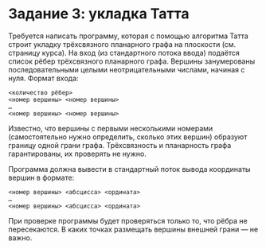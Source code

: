 # Задание 3: укладка Татта

Требуется написать программу, которая с помощью алгоритма Татта строит укладку 
трёхсвязного планарного графа на плоскости (см. страницу курса). 
На вход (из стандартного потока ввода) подаётся список рёбер трёхсвязного планарного графа. 
Вершины занумерованы последовательными целыми неотрицательными числами, начиная с нуля. Формат входа:

```
<количество рёбер>
<номер вершины> <номер вершины>
…
<номер вершины> <номер вершины>
```

Известно, что вершины с первыми несколькими номерами (самостоятельно нужно определить, сколько этих вершин) 
образуют границу одной грани графа. Трёхсвязность и планарность графа гарантированы, их проверять не нужно.

Программа должна вывести в стандартный поток вывода координаты вершин в формате:

```
<номер вершины> <абсцисса> <ордината>
…
<номер вершины> <абсцисса> <ордината>
```

При проверке программы будет проверяться только то, что рёбра не пересекаются. 
В каких точках размещать вершины внешней грани — не важно.
